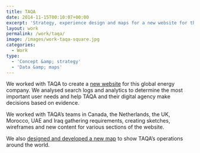 ```yaml
---
title: TAQA
date: 2014-11-15T00:10:07+00:00
excerpt: 'Strategy, experience design and maps for a new website for this global energy company.'
layout: work
permalink: /work/taqa/
image: /images/work-taqa-square.jpg
categories:
  - Work
type:
  - 'Concept &amp; strategy'
  - 'Data &amp; maps'
---
```

We worked with TAQA to create a [new website](http://taqaglobal.com/) for this global energy company. We analysed search logs and analytics to determine the most important user needs and help TAQA and their digital agency make decisions based on evidence.

We worked with TAQA’s teams in Canada, the Netherlands, the UK, Morocco, UAE and Iraq gathering requirements, creating sketches, wireframes and new content for various sections of the website.

We also [designed and developed a new map](http://www.taqaglobal.com/our-regions?sc_lang=en) to show TAQA’s operations around the world.

